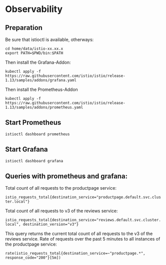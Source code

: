# Observability

## Preparation

Be sure that istioctl is available, otherways:

```
cd home/data/istio-xx.xx.x
export PATH=$PWD/bin:$PATH
```

Then install the Grafana-Addon:

```kubectl apply -f https://raw.githubusercontent.com/istio/istio/release-1.13/samples/addons/grafana.yaml```

Then install the Prometheus-Addon

```kubectl apply -f https://raw.githubusercontent.com/istio/istio/release-1.13/samples/addons/prometheus.yaml```

## Start Prometheus

```istioctl dashboard prometheus```

## Start Grafana

```istioctl dashboard grafana```

## Queries with prometheus and grafana:

Total count of all requests to the productpage service:

```istio_requests_total{destination_service="productpage.default.svc.cluster.local"}```

Total count of all requests to v3 of the reviews service:

```istio_requests_total{destination_service="reviews.default.svc.cluster.local", destination_version="v3"}```

This query returns the current total count of all requests to the v3 of the reviews service.
Rate of requests over the past 5 minutes to all instances of the productpage service:

```rate(istio_requests_total{destination_service=~"productpage.*", response_code="200"}[5m])```